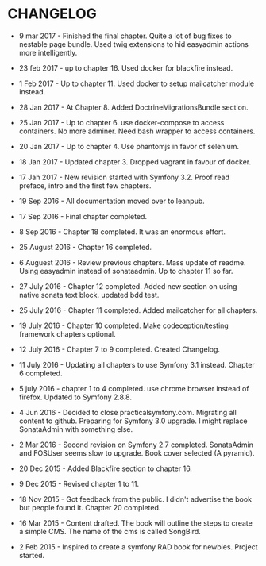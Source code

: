 # CHANGELOG

* 9 mar 2017 - Finished the final chapter. Quite a lot of bug fixes to nestable page bundle. Used twig extensions to hid easyadmin actions more intelligently.

* 23 feb 2017 - up to chapter 16. Used docker for blackfire instead.

* 1 Feb 2017 - Up to chapter 11. Used docker to setup mailcatcher module instead.

* 28 Jan 2017 - At Chapter 8. Added DoctrineMigrationsBundle section.

* 25 Jan 2017 - Up to chapter 6. use docker-compose to access containers. No more adminer. Need bash wrapper to access containers.

* 20 Jan 2017 - Up to chapter 4. Use phantomjs in favor of selenium.

* 18 Jan 2017 - Updated chapter 3. Dropped vagrant in favour of docker.

* 17 Jan 2017 - New revision started with Symfony 3.2. Proof read preface, intro and the first few chapters.

* 19 Sep 2016 - All documentation moved over to leanpub.

* 17 Sep 2016 - Final chapter completed.

* 8 Sep 2016 - Chapter 18 completed. It was an enormous effort.

* 25 August 2016 - Chapter 16 completed.

* 6 Auguest 2016 - Review previous chapters. Mass update of readme. Using easyadmin instead of sonataadmin. Up to chapter 11 so far.

* 27 July 2016 - Chapter 12 completed. Added new section on using native sonata text block. updated bdd test.

* 25 July 2016 - Chapter 11 completed. Added mailcatcher for all chapters.

* 19 July 2016 - Chapter 10 completed. Make codeception/testing framework chapters optional.

* 12 July 2016 - Chapter 7 to 9 completed. Created Changelog.

* 11 July 2016 - Updating all chapters to use Symfony 3.1 instead. Chapter 6 completed. 

* 5 july 2016 - chapter 1 to 4 completed. use chrome browser instead of firefox. Updated to Symfony 2.8.8.

* 4 Jun 2016 - Decided to close practicalsymfony.com. Migrating all content to github. Preparing for Symfony 3.0 upgrade. I might replace SonataAdmin with something else.

* 2 Mar 2016 - Second revision on Symfony 2.7 completed. SonataAdmin and FOSUser seems slow to upgrade. Book cover selected (A pyramid).

* 20 Dec 2015 - Added Blackfire section to chapter 16.

* 9 Dec 2015 - Revised chapter 1 to 11.

* 18 Nov 2015 - Got feedback from the public. I didn't advertise the book but people found it. Chapter 20 completed.

* 16 Mar 2015 - Content drafted. The book will outline the steps to create a simple CMS. The name of the cms is called SongBird.

* 2 Feb 2015 - Inspired to create a symfony RAD book for newbies. Project started.
